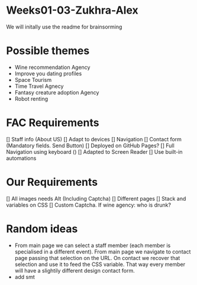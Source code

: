 # Weeks01-03-Zukhra-Alex
We will initally use the readme for brainsorming

# Possible themes
* Wine recommendation Agency
* Improve you dating profiles
* Space Tourism
* Time Travel Agnecy
* Fantasy creature adoption Agency
* Robot renting

# FAC Requirements
[] Staff info (About US)
[] Adapt to devices
[] Navigation
[] Contact form (Mandatory fields. Send Button)
[] Deployed on GitHub Pages?
[] Full Navigation using keyboard ()
[] Adapted to Screen Reader
[] Use built-in automations

# Our Requirements
[] All images needs Alt (Including Captcha)
[] Different pages
[] Stack and variables on CSS
[] Custom Captcha. If wine agency: who is drunk?

# Random ideas
* From main page we can select a staff member (each member is specialised in a different event). From main page we navigate to contact page passing that selection on the URL. On contact we recover that selection and use it to feed the CSS variable. That way every member will have a slightily different design contact form.
* add smt


